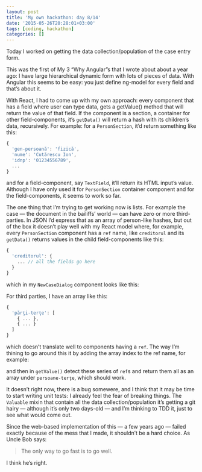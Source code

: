 ```yaml
---
layout: post
title: 'My own hackathon: day 8/14'
date: '2015-05-26T20:28:01+03:00'
tags: [coding, hackathon]
categories: []
---
```

Today I worked on getting the data collection/population of the case
entry form.

This was the first of My 3 “Why Angular”s that I wrote about about a
year ago: I have large hierarchical dynamic form with lots of pieces of
data. With Angular this seems to be easy: you just define ng-model for
every field and that’s about it.

With React, I had to come up with my own approach: every component that
has a field where user can type data, gets a getValue() method that will
return the value of that field. If the component is a section, a
container for other field-components, it’s `getData()` will return a hash
with its children’s data, recursively. For example: for a
`PersonSection`, it’d return something like this:

```js
{
  'gen-persoană': 'fizică',
  'nume': 'Cutărescu Ion',
  'idnp': '01234556789',
  ...
}
```

and for a field-component, say `TextField`, it’ll return its HTML
input’s value. Although I have only used it for `PersonSection`
container component and for the field-components, it seems to work so
far.

The one thing that I’m trying to get working now is lists. For example
the case — the document in the bailiffs’ world — can have zero or more
third-parties. In JSON I’d express that as an array of person-like
hashes, but out of the box it doesn’t play well with my React model
where, for example, every `PersonSection` component has a `ref` name,
like `creditorul` and its `getData()` returns values in the child
field-components like this:

```js
{
  'creditorul': {
    ... // all the fields go here
  }
}
```

which in my `NewCaseDialog` component looks like this:

For third parties, I have an array like this:

```js
{
  'părţi-terţe': [
    { ... },
    { ... }
  ]
}
```

which doesn’t translate well to components having a `ref`. The way I’m
thining to go around this it by adding the array index to the ref name,
for example:

and then in `getValue()` detect these series of `ref`s and return them
all as an array under `persoane-terţe`, which should work.

It doesn’t right now, there is a bug somewere, and I think that it may
be time to start writing unit tests: I already feel the fear of breaking
things. The `Valuable` mixin that contain all the data
collection/population it’s getting a git hairy — although it’s only two
days-old — and I’m thinking to TDD it, just to see what would come out.

Since the web-based implementation of this — a few years ago — failed
exactly because of the mess that I made, it shouldn’t be a hard choice.
As Uncle Bob says:

> The only way to go fast is to go well.

I think he’s right.
